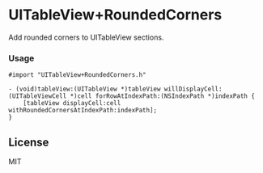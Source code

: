 # UITableView+RoundedCorners
Add rounded corners to UITableView sections.

### Usage
```obj-c
#import "UITableView+RoundedCorners.h"
```
```obj-c
- (void)tableView:(UITableView *)tableView willDisplayCell:(UITableViewCell *)cell forRowAtIndexPath:(NSIndexPath *)indexPath {
    [tableView displayCell:cell withRoundedCornersAtIndexPath:indexPath];
}
```

License
----

MIT
